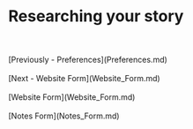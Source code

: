 # Researching your story #
 <br/>
 <br/>
[Previously - Preferences](Preferences.md) <br/>
 <br/>
[Next - Website Form](Website_Form.md) <br/>
 <br/>
[Website Form](Website_Form.md) <br/><br/>
[Notes Form](Notes_Form.md) <br/><br/>
